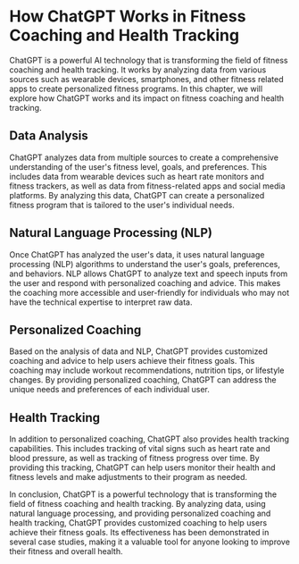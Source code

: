 How ChatGPT Works in Fitness Coaching and Health Tracking
===============================================================================================================================

ChatGPT is a powerful AI technology that is transforming the field of fitness coaching and health tracking. It works by analyzing data from various sources such as wearable devices, smartphones, and other fitness related apps to create personalized fitness programs. In this chapter, we will explore how ChatGPT works and its impact on fitness coaching and health tracking.

Data Analysis
-------------

ChatGPT analyzes data from multiple sources to create a comprehensive understanding of the user's fitness level, goals, and preferences. This includes data from wearable devices such as heart rate monitors and fitness trackers, as well as data from fitness-related apps and social media platforms. By analyzing this data, ChatGPT can create a personalized fitness program that is tailored to the user's individual needs.

Natural Language Processing (NLP)
---------------------------------

Once ChatGPT has analyzed the user's data, it uses natural language processing (NLP) algorithms to understand the user's goals, preferences, and behaviors. NLP allows ChatGPT to analyze text and speech inputs from the user and respond with personalized coaching and advice. This makes the coaching more accessible and user-friendly for individuals who may not have the technical expertise to interpret raw data.

Personalized Coaching
---------------------

Based on the analysis of data and NLP, ChatGPT provides customized coaching and advice to help users achieve their fitness goals. This coaching may include workout recommendations, nutrition tips, or lifestyle changes. By providing personalized coaching, ChatGPT can address the unique needs and preferences of each individual user.

Health Tracking
---------------

In addition to personalized coaching, ChatGPT also provides health tracking capabilities. This includes tracking of vital signs such as heart rate and blood pressure, as well as tracking of fitness progress over time. By providing this tracking, ChatGPT can help users monitor their health and fitness levels and make adjustments to their program as needed.

In conclusion, ChatGPT is a powerful technology that is transforming the field of fitness coaching and health tracking. By analyzing data, using natural language processing, and providing personalized coaching and health tracking, ChatGPT provides customized coaching to help users achieve their fitness goals. Its effectiveness has been demonstrated in several case studies, making it a valuable tool for anyone looking to improve their fitness and overall health.
